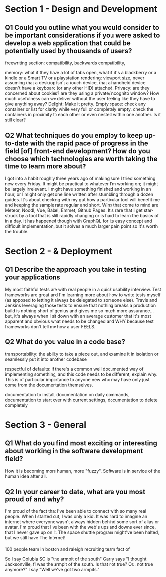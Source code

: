
# Section 1 - Design and Development

## Q1 Could you outline what you would consider to be important considerations if you were asked to develop a web application that could be potentially used by thousands of users?

freewriting section: compatibility, backwards compatibility, 

memory: what if they have a lot of tabs open, what if it's a blackberry or a kindle or a Smart TV or a playstation
rendering: viewport size, never assuming that a desktop isn't a touch device, that a handheld device doesn't have a keyboard (or any other HID) attached.
Privacy: are they concerned about cookies? are they using a private/incognito window? How much usefulness can we deliver without the user feeling like they have to give anything away?
Delight: Make it pretty. 
Empty space: check any container or list for clarity while very full or completely empty. check the containers in proximity to each other or even nested within one another. Is it still clear?

## Q2 What techniques do you employ to keep up-to-date with the rapid pace of progress in the field [of] front-end development? How do you choose which technologies are worth taking the time to learn more about?

I got into a habit roughly three years ago of making sure I tried something new every Friday. It might be practical to whatever I'm working on; it might be largely irrelevant. I might have something finished and working in an hour, or I might only get one line written after stumbling through a dozen guides. It's about checking with my gut how a particular tool will benefit me and keeping the sample rate regular and short. Wins that come to mind are Meteor, Noodl, Vue, Babel, Emmet, Github Pages. It's rare that I get star-struck by a tool that is still rapidly changing or is hard to learn the basics of in a day. It has happened though with GraphQL for its easy concept and difficult implementation, but it solves a much larger pain point so it's worth the trouble.

# Section 2 - & Deployment

## Q1 Describe the approach you take in testing your applications

My most faithful tests are with real people in a quick usability interview. Test frameworks are great and I'm learning more about how to write tests myself (as apposed to letting it always be delegated to someone else). Travis and Jenkins leveraging those tests to ensure that nothing breaks a production build is nothing short of genius and gives me so much more assurance... but, it's always when I sit down with an average customer that it's most apparent and obvious what needs to be changed and WHY because test frameworks don't tell me how a user FEELS.

## Q2 What do you value in a code base?

transportability: the ability to take a piece out, and examine it in isolation or seamlessly put it into another codebase

respectful of defaults: if there's a common well documented way of implementing something, and this code needs to be different, explain why. This is of particular importance to anyone new who may have only just come from the documentation themselves.

documentation to install, documentation on daily commands, documentation to start over with current settings, documentation to delete completely

# Section 3 - General

## Q1 What do you find most exciting or interesting about working in the software development field?

How it is becoming more human, more "fuzzy". Software is in service of the human idea after all.

## Q2 In your career to date, what are you most proud of and why?

I'm proud of the fact that I've been able to connect with so many real people. When I started out, I was only a kid. It was hard to imagine an internet where everyone wasn't always hidden behind some sort of alias or avatar. I'm proud that I've been with the web's ups and downs ever since, that I never gave up on it. The space shuttle program might've been halted, but we still have The Internet!




 

####
100 people team in boston and raleigh
recruiting team
fact of 

So I say Colubia SC is "the armpit of the south"
Garry says "I thought Jacksonville, fl was the armpit of the south. Is that not true? Or.. not true anymore?"
I say "Well we've got two armpits."


